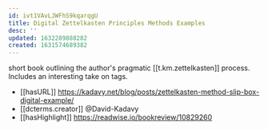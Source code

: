 ```yaml
---
id: ivt1VAvLJWFhS9kqarqgU
title: Digital Zettelkasten Principles Methods Examples
desc: ''
updated: 1632289888282
created: 1631574689382
---
```

short book outlining the author's pragmatic [[t.km.zettelkasten]] process. Includes an interesting take on tags.

- [[hasURL]] https://kadavy.net/blog/posts/zettelkasten-method-slip-box-digital-example/
- [[dcterms.creator]] @David-Kadavy
- [[hasHighlight]] https://readwise.io/bookreview/10829260
